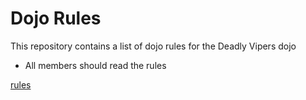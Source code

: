Dojo Rules
==========

This repository contains a list of dojo rules for the Deadly Vipers dojo
* All members should read the rules

[rules](https://github.com/deadlyvipers)

